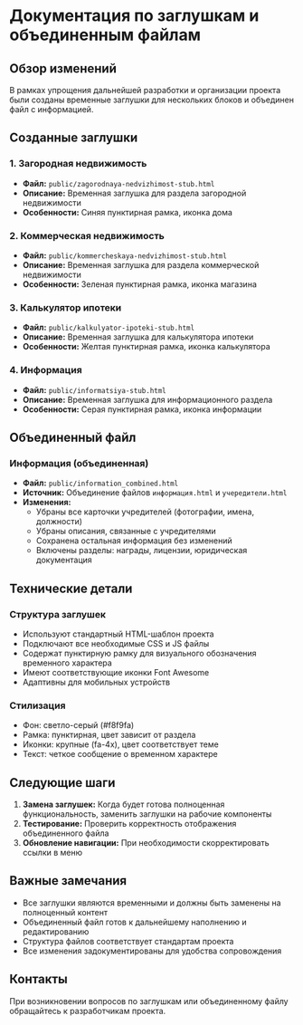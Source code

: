 # Документация по заглушкам и объединенным файлам

## Обзор изменений

В рамках упрощения дальнейшей разработки и организации проекта были созданы временные заглушки для нескольких блоков и объединен файл с информацией.

## Созданные заглушки

### 1. Загородная недвижимость
- **Файл:** `public/zagorodnaya-nedvizhimost-stub.html`
- **Описание:** Временная заглушка для раздела загородной недвижимости
- **Особенности:** Синяя пунктирная рамка, иконка дома

### 2. Коммерческая недвижимость
- **Файл:** `public/kommercheskaya-nedvizhimost-stub.html`
- **Описание:** Временная заглушка для раздела коммерческой недвижимости
- **Особенности:** Зеленая пунктирная рамка, иконка магазина

### 3. Калькулятор ипотеки
- **Файл:** `public/kalkulyator-ipoteki-stub.html`
- **Описание:** Временная заглушка для калькулятора ипотеки
- **Особенности:** Желтая пунктирная рамка, иконка калькулятора

### 4. Информация
- **Файл:** `public/informatsiya-stub.html`
- **Описание:** Временная заглушка для информационного раздела
- **Особенности:** Серая пунктирная рамка, иконка информации

## Объединенный файл

### Информация (объединенная)
- **Файл:** `public/information_combined.html`
- **Источник:** Объединение файлов `информация.html` и `учередители.html`
- **Изменения:**
  - Убраны все карточки учредителей (фотографии, имена, должности)
  - Убраны описания, связанные с учредителями
  - Сохранена остальная информация без изменений
  - Включены разделы: награды, лицензии, юридическая документация

## Технические детали

### Структура заглушек
- Используют стандартный HTML-шаблон проекта
- Подключают все необходимые CSS и JS файлы
- Содержат пунктирную рамку для визуального обозначения временного характера
- Имеют соответствующие иконки Font Awesome
- Адаптивны для мобильных устройств

### Стилизация
- Фон: светло-серый (#f8f9fa)
- Рамка: пунктирная, цвет зависит от раздела
- Иконки: крупные (fa-4x), цвет соответствует теме
- Текст: четкое сообщение о временном характере

## Следующие шаги

1. **Замена заглушек:** Когда будет готова полноценная функциональность, заменить заглушки на рабочие компоненты
2. **Тестирование:** Проверить корректность отображения объединенного файла
3. **Обновление навигации:** При необходимости скорректировать ссылки в меню

## Важные замечания

- Все заглушки являются временными и должны быть заменены на полноценный контент
- Объединенный файл готов к дальнейшему наполнению и редактированию
- Структура файлов соответствует стандартам проекта
- Все изменения задокументированы для удобства сопровождения

## Контакты

При возникновении вопросов по заглушкам или объединенному файлу обращайтесь к разработчикам проекта.
